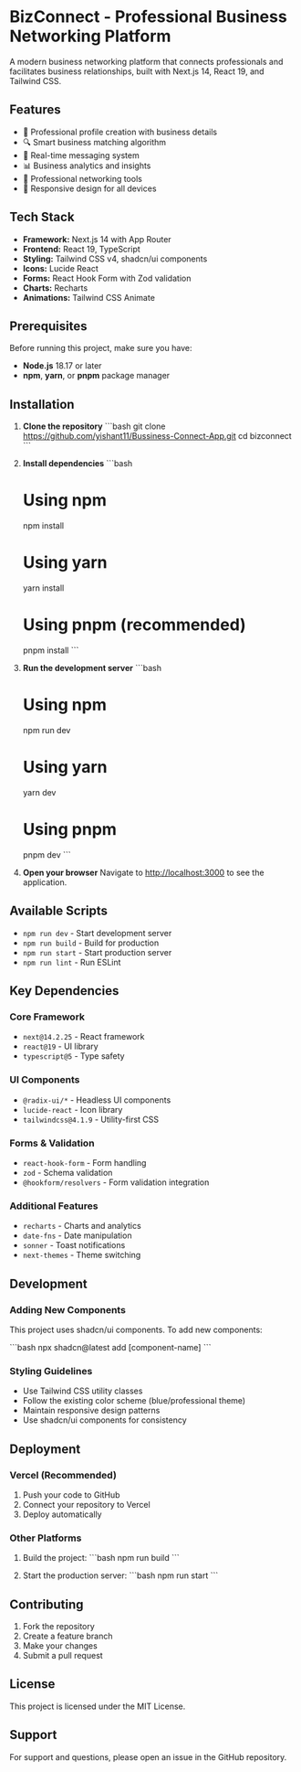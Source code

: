 # BizConnect - Professional Business Networking Platform

A modern business networking platform that connects professionals and facilitates business relationships, built with Next.js 14, React 19, and Tailwind CSS.

## Features

- 🏢 Professional profile creation with business details
- 🔍 Smart business matching algorithm
- 💬 Real-time messaging system
- 📊 Business analytics and insights
- 🤝 Professional networking tools
- 📱 Responsive design for all devices

## Tech Stack

- **Framework:** Next.js 14 with App Router
- **Frontend:** React 19, TypeScript
- **Styling:** Tailwind CSS v4, shadcn/ui components
- **Icons:** Lucide React
- **Forms:** React Hook Form with Zod validation
- **Charts:** Recharts
- **Animations:** Tailwind CSS Animate

## Prerequisites

Before running this project, make sure you have:

- **Node.js** 18.17 or later
- **npm**, **yarn**, or **pnpm** package manager

## Installation

1. **Clone the repository**
   \`\`\`bash
   git clone <https://github.com/yishant11/Bussiness-Connect-App.git>
   cd bizconnect
   \`\`\`

2. **Install dependencies**
   \`\`\`bash
   # Using npm
   npm install

   # Using yarn
   yarn install

   # Using pnpm (recommended)
   pnpm install
   \`\`\`

3. **Run the development server**
   \`\`\`bash
   # Using npm
   npm run dev

   # Using yarn
   yarn dev

   # Using pnpm
   pnpm dev
   \`\`\`

4. **Open your browser**
   Navigate to [http://localhost:3000](http://localhost:3000) to see the application.

## Available Scripts

- `npm run dev` - Start development server
- `npm run build` - Build for production
- `npm run start` - Start production server
- `npm run lint` - Run ESLint

## Key Dependencies

### Core Framework
- `next@14.2.25` - React framework
- `react@19` - UI library
- `typescript@5` - Type safety

### UI Components
- `@radix-ui/*` - Headless UI components
- `lucide-react` - Icon library
- `tailwindcss@4.1.9` - Utility-first CSS

### Forms & Validation
- `react-hook-form` - Form handling
- `zod` - Schema validation
- `@hookform/resolvers` - Form validation integration

### Additional Features
- `recharts` - Charts and analytics
- `date-fns` - Date manipulation
- `sonner` - Toast notifications
- `next-themes` - Theme switching

## Development

### Adding New Components

This project uses shadcn/ui components. To add new components:

\`\`\`bash
npx shadcn@latest add [component-name]
\`\`\`

### Styling Guidelines

- Use Tailwind CSS utility classes
- Follow the existing color scheme (blue/professional theme)
- Maintain responsive design patterns
- Use shadcn/ui components for consistency

## Deployment

### Vercel (Recommended)

1. Push your code to GitHub
2. Connect your repository to Vercel
3. Deploy automatically

### Other Platforms

1. Build the project:
   \`\`\`bash
   npm run build
   \`\`\`

2. Start the production server:
   \`\`\`bash
   npm run start
   \`\`\`

## Contributing

1. Fork the repository
2. Create a feature branch
3. Make your changes
4. Submit a pull request

## License

This project is licensed under the MIT License.

## Support

For support and questions, please open an issue in the GitHub repository.

